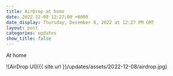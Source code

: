 ```yaml
---
title: AirDrop at home
date: 2022-12-08 12:27:00 +0000
date_display: Thursday, December 8, 2022 at 12:27 PM GMT
layout: post
categories: updates
show_title: false
---
```


At home

![AirDrop UI]({{ site.url }}/updates/assets/2022-12-08/airdrop.jpg)
